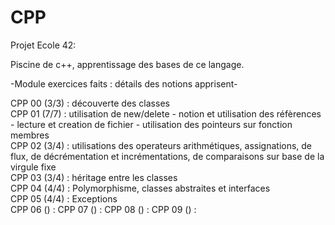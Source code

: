 # CPP

Projet Ecole 42:

Piscine de c++, apprentissage des bases de ce langage.

-Module exercices faits : détails des notions apprisent-

CPP 00 (3/3) : découverte des classes                                                                                                                  
CPP 01 (7/7) : utilisation de new/delete - notion et utilisation des réfèrences - lecture et creation de fichier - utilisation des pointeurs sur fonction membres                                                                                                                                               
CPP 02 (3/4) : utilisations des operateurs arithmétiques, assignations, de flux, de décrémentation et incrémentations, de comparaisons sur base de la virgule fixe                                                                                                                                         
CPP 03 (3/4) : héritage entre les classes                                                                                                              
CPP 04 (4/4) : Polymorphisme, classes abstraites et interfaces                                                                                        
CPP 05 (4/4) : Exceptions                                                                                                                              
CPP 06 () : 
CPP 07 () :
CPP 08 () :
CPP 09 () :
